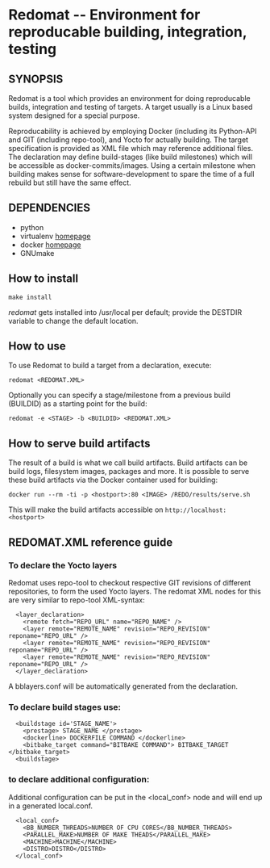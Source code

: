 # Redomat -- Environment for reproducable building, integration, testing

## SYNOPSIS

Redomat is a tool which provides an environment for doing reproducable
builds, integration and testing of targets. A target usually is a
Linux based system designed for a special purpose.

Reproducability is achieved by employing Docker (including its Python-API
and GIT (including repo-tool), and Yocto for actually building.
The target specification is provided as XML file which may reference 
additional files. The declaration may define build-stages (like build 
milestones) which will be accessible as docker-commits/images.
Using a certain milestone when building makes sense for 
software-development to spare the time of a full rebuild but still have 
the same effect.


## DEPENDENCIES
* python
* virtualenv [homepage](https://virtualenv.pypa.io/)
* docker [homepage](www.docker.com)
* GNUmake

## How to install

```
make install
```

*redomat* gets installed into /usr/local per default; provide the DESTDIR
variable to change the default location.

## How to use
To use Redomat to build a target from a declaration, execute:

```
redomat <REDOMAT.XML>
```

Optionally you can specify a stage/milestone from a previous
build (BUILDID) as a starting point for the build:

```
redomat -e <STAGE> -b <BUILDID> <REDOMAT.XML>
```

## How to serve build artifacts

The result of a build is what we call build artifacts. Build
artifacts can be build logs, filesystem images, packages and
more. It is possible to serve these build artifacts via the
Docker container used for building:

```
docker run --rm -ti -p <hostport>:80 <IMAGE> /REDO/results/serve.sh
```

This will make the build artifacts accessible on `http://localhost:<hostport>`

## REDOMAT.XML reference guide

### To declare the Yocto layers 

Redomat uses repo-tool to checkout respective GIT revisions of different 
repositories, to form the used Yocto layers. The redomat XML nodes for this
are very similar to repo-tool XML-syntax:
```
  <layer_declaration>
    <remote fetch="REPO_URL" name="REPO_NAME" />
    <layer remote="REMOTE_NAME" revision="REPO_REVISION" reponame="REPO_URL" />
    <layer remote="REMOTE_NAME" revision="REPO_REVISION" reponame="REPO_URL" />
    <layer remote="REMOTE_NAME" revision="REPO_REVISION" reponame="REPO_URL" />
  </layer_declaration>
```

A bblayers.conf will be automatically generated from the declaration.

### To declare build stages use:
```
  <buildstage id='STAGE_NAME'>
    <prestage> STAGE_NAME </prestage>
    <dockerline> DOCKERFILE COMMAND </dockerline>
    <bitbake_target command="BITBAKE COMMAND"> BITBAKE_TARGET </bitbake_target> 
  <buildstage>
```

### to declare additional configuration:

Additional configuration can be put in the <local_conf> node
and will end up in a generated local.conf.

```
  <local_conf>
    <BB_NUMBER_THREADS>NUMBER OF CPU CORES</BB_NUMBER_THREADS>
    <PARALLEL_MAKE>NUMBER OF MAKE THEADS</PARALLEL_MAKE>
    <MACHINE>MACHINE</MACHINE>
    <DISTRO>DISTRO</DISTRO>
  </local_conf>
```

